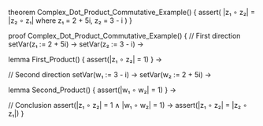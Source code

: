 theorem Complex_Dot_Product_Commutative_Example() {
  assert(
    |z₁ ∘ z₂| = |z₂ ∘ z₁| where z₁ = 2 + 5i, z₂ = 3 - i
  )
}

proof Complex_Dot_Product_Commutative_Example() {
  // First direction
  setVar(z₁ := 2 + 5i) →
  setVar(z₂ := 3 - i) →
  
  lemma First_Product() {
    assert(|z₁ ∘ z₂| = 1)
  } →

  // Second direction
  setVar(w₁ := 3 - i) →
  setVar(w₂ := 2 + 5i) →
  
  lemma Second_Product() {
    assert(|w₁ ∘ w₂| = 1)
  } →

  // Conclusion
  assert(|z₁ ∘ z₂| = 1 ∧ |w₁ ∘ w₂| = 1) →
  assert(|z₁ ∘ z₂| = |z₂ ∘ z₁|)
}